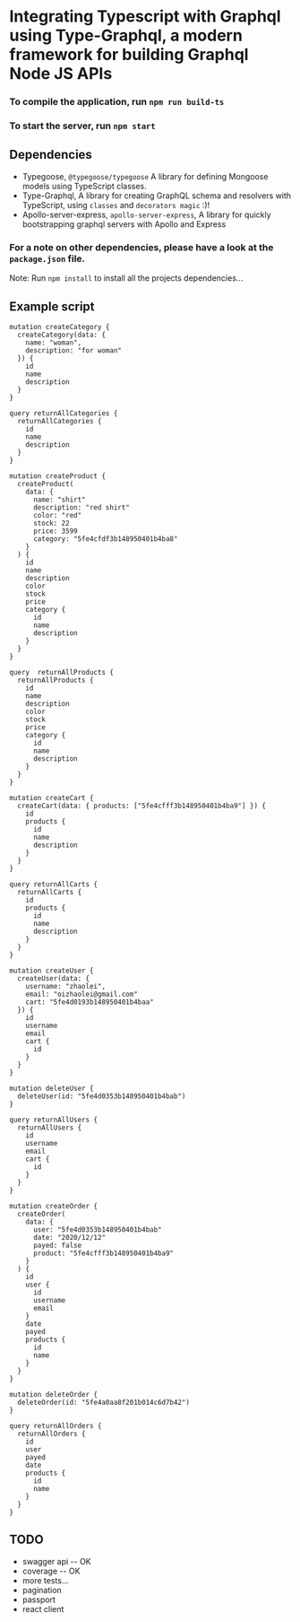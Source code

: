 # Integrating Typescript with Graphql using Type-Graphql, a modern framework for building Graphql Node JS APIs

### To compile the application, run `npm run build-ts`

### To start the server, run `npm start`

## Dependencies

 - Typegoose, `@typegoose/typegoose`  A library for defining Mongoose models using TypeScript classes.
 - Type-Graphql, A library for creating GraphQL schema and resolvers with TypeScript, using `classes` and `decorators magic` :)!
 - Apollo-server-express, `apollo-server-express`, A library for quickly bootstrapping graphql servers with Apollo and Express


  ### For a note on other dependencies, please have a look at the `package.json` file.


  Note: Run `npm install` to install all the projects dependencies...

## Example script

```
mutation createCategory {
  createCategory(data: {
    name: "woman",
    description: "for woman"
  }) {
    id
    name
    description
  }
}
```

```
query returnAllCategories {
  returnAllCategories {
    id
    name
    description
  }
}
```

```
mutation createProduct {
  createProduct(
    data: {
      name: "shirt"
      description: "red shirt"
      color: "red"
      stock: 22
      price: 3599
      category: "5fe4cfdf3b148950401b4ba8"
    }
  ) {
    id
    name
    description
    color
    stock
    price
    category {
      id
      name
      description
    }
  }
}

```

```
query  returnAllProducts {
  returnAllProducts {
    id
    name
    description
    color
    stock
    price
    category {
      id
      name
      description
    }
  }
}
```

```
mutation createCart {
  createCart(data: { products: ["5fe4cfff3b148950401b4ba9"] }) {
    id
    products {
      id
      name
      description
    }
  }
}

```

```
query returnAllCarts {
  returnAllCarts {
    id
    products {
      id
      name
      description
    }
  }
}

```

```
mutation createUser {
  createUser(data: {
    username: "zhaolei",
    email: "oizhaolei@gmail.com"
    cart: "5fe4d0193b148950401b4baa"
  }) {
    id
    username
    email
    cart {
      id
    }
  }
}
```

```
mutation deleteUser {
  deleteUser(id: "5fe4d0353b148950401b4bab")
}
```

```
query returnAllUsers {
  returnAllUsers {
    id
    username
    email
    cart {
      id
    }
  }
}
```

```
mutation createOrder {
  createOrder(
    data: {
      user: "5fe4d0353b148950401b4bab"
      date: "2020/12/12"
      payed: false
      product: "5fe4cfff3b148950401b4ba9"
    }
  ) {
    id
    user {
      id
      username
      email
    }
    date
    payed
    products {
      id
      name
    }
  }
}

```

```
mutation deleteOrder {
  deleteOrder(id: "5fe4a0aa8f201b014c6d7b42")
}
```

```
query returnAllOrders {
  returnAllOrders {
    id
    user
    payed
    date
    products {
      id
      name
    }
  }
}
```


## TODO
- swagger api      -- OK
- coverage         -- OK
- more tests...
- pagination
- passport
- react client
